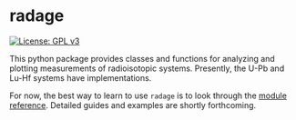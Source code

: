 # radage

[![License: GPL v3](https://img.shields.io/badge/License-GPL%20v3-blue.svg?style=flat-square)](https://www.gnu.org/licenses/gpl-3.0)

This python package provides classes and functions for analyzing and plotting measurements of radioisotopic systems. Presently, the U-Pb and Lu-Hf systems have implementations. 

For now, the best way to learn to use `radage` is to look through the [module reference](https://adrian.tasistro-hart.com/radage/api/modules.html). Detailed guides and examples are shortly forthcoming.
